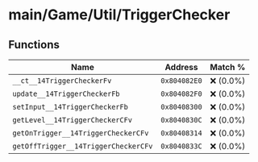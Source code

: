 # main/Game/Util/TriggerChecker

## Functions

| Name | Address | Match % |
|------|---------|---------|
| `__ct__14TriggerCheckerFv` | `0x804082E0` | :x: (0.0%) |
| `update__14TriggerCheckerFb` | `0x804082F0` | :x: (0.0%) |
| `setInput__14TriggerCheckerFb` | `0x80408300` | :x: (0.0%) |
| `getLevel__14TriggerCheckerCFv` | `0x8040830C` | :x: (0.0%) |
| `getOnTrigger__14TriggerCheckerCFv` | `0x80408314` | :x: (0.0%) |
| `getOffTrigger__14TriggerCheckerCFv` | `0x8040833C` | :x: (0.0%) |